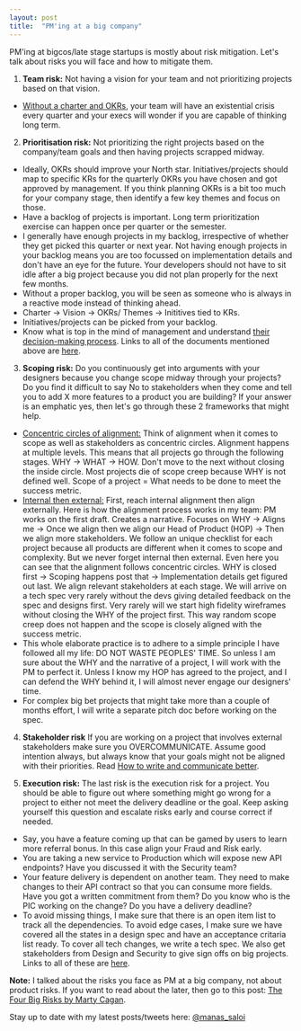 ```yaml
---
layout: post
title:  "PM'ing at a big company"
---
```


PM'ing at bigcos/late stage startups is mostly about risk mitigation. Let's talk about risks you will face and how to mitigate them.

1. **Team risk:** Not having a vision for your team and not prioritizing projects based on that vision.
  - [Without a charter and OKRs](https://manassaloi.com/2020/12/09/how-to-be-strategic.html), your team will have an existential crisis every quarter and your execs will wonder if you are capable of thinking long term.

2. **Prioritisation risk:** Not prioritizing the right projects based on the company/team goals and then having projects scrapped midway.
  - Ideally, OKRs should improve your North star. Initiatives/projects should map to specific KRs for the quarterly OKRs you have chosen and got approved by management. If you think planning OKRs is a bit too much for your company stage, then identify a few key themes and focus on those.
  - Have a backlog of projects is important. Long term prioritization exercise can happen once per quarter or the semester.
  - I generally have enough projects in my backlog, irrespective of whether they get picked this quarter or next year. Not having enough projects in your backlog means you are too focussed on implementation details and don't have an eye for the future. Your developers should not have to sit idle after a big project because you did not plan properly for the next few months.
  - Without a proper backlog, you will be seen as someone who is always in a reactive mode instead of thinking ahead.
  - Charter -> Vision -> OKRs/ Themes -> Inititives tied to KRs.
  - Initiatives/projects can be picked from your backlog.
  - Know what is top in the mind of management and understand [their decision-making process](https://danco.substack.com/p/six-lessons-from-six-months-at-shopify). Links to all of the documents mentioned above are [here](https://manassaloi.com/2020/03/23/running-product-team.html).

3. **Scoping risk:** Do you continuously get into arguments with your designers because you change scope midway through your projects? Do you find it difficult to say No to stakeholders when they come and tell you to add X more features to a product you are building? If your answer is an emphatic yes, then let's go through these 2 frameworks that might help.
  - [Concentric circles of alignment:](https://manassaloi.com/2021/02/02/internal-external.html) Think of alignment when it comes to scope as well as stakeholders as concentric circles. Alignment happens at multiple levels. This means that all projects go through the following stages. WHY -> WHAT -> HOW. Don't move to the next without closing the inside circle. Most projects die of scope creep because WHY is not defined well. Scope of a project = What needs to be done to meet the success metric.
  - [Internal then external:](https://manassaloi.com/2021/02/02/internal-external.html) First, reach internal alignment then align externally. Here is how the alignment process works in my team: PM works on the first draft. Creates a narrative. Focuses on WHY -> Aligns me -> Once we align then we align our Head of Product (HOP) -> Then we align more stakeholders. We follow an unique checklist for each project because all products are different when it comes to scope and complexity. But we never forget internal then external. Even here you can see that the alignment follows concentric circles. WHY is closed first -> Scoping happens post that -> Implementation details get figured out last. We align relevant stakeholders at each stage. We will arrive on a tech spec very rarely without the devs giving detailed feedback on the spec and designs first. Very rarely will we start high fidelity wireframes without closing the WHY of the project first. This way random scope creep does not happen and the scope is closely aligned with the success metric.
  - This whole elaborate practice is to adhere to a simple principle I have followed all my life: DO NOT WASTE PEOPLES' TIME. So unless I am sure about the WHY and the narrative of a project, I will work with the PM to perfect it. Unless I know my HOP has agreed to the project, and I can defend the WHY behind it, I will almost never engage our designers' time.
  - For complex big bet projects that might take more than a couple of months effort, I will write a separate pitch doc before working on the spec.

4. **Stakeholder risk** If you are working on a project that involves external stakeholders make sure you OVERCOMMUNICATE. Assume good intention always, but always know that your goals might not be aligned with their priorities. Read [How to write and communicate better](https://manassaloi.com/2020/05/19/master-communication-writing.html).


5. **Execution risk:** The last risk is the execution risk for a project. You should be able to figure out where something might go wrong for a project to either not meet the delivery deadline or the goal. Keep asking yourself this question and escalate risks early and course correct if needed.
  - Say, you have a feature coming up that can be gamed by users to learn more referral bonus. In this case align your Fraud and Risk early.
  - You are taking a new service to Production which will expose new API endpoints? Have you discussed it with the Security team?
  - Your feature delivery is dependent on another team. They need to make changes to their API contract so that you can consume more fields. Have you got a written commitment from them? Do you know who is the PIC working on the change? Do you have a delivery deadline?
  - To avoid missing things, I make sure that there is an open item list to track all the dependencies. To avoid edge cases, I make sure we have covered all the states in a design spec and have an acceptance critaria list ready. To cover all tech changes, we write a tech spec. We also get stakeholders from Design and Security to give sign offs on big projects. Links to all of these are [here](https://manassaloi.com/2020/03/23/running-product-team.html).

  **Note:** I talked about the risks you face as PM at a big company, not about product risks. If you want to read about the later, then go to this post: [The Four Big Risks by Marty Cagan](https://svpg.com/four-big-risks/).

  Stay up to date with my latest posts/tweets here: [@manas_saloi](http://twitter.com/manas_saloi)
